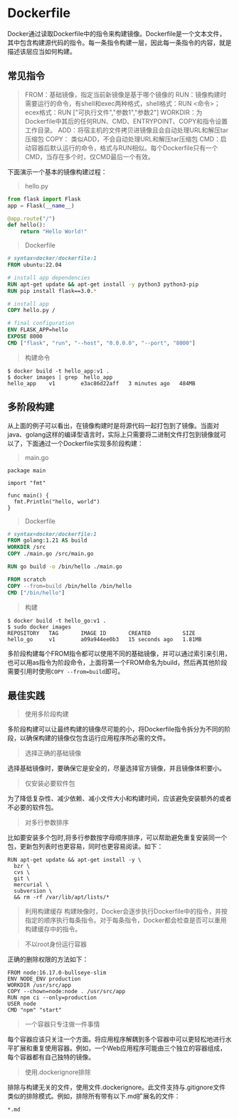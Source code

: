 # Dockerfile
Docker通过读取Dockerfile中的指令来构建镜像。Dockerfile是一个文本文件，其中包含构建源代码的指令。每一条指令构建一层，因此每一条指令的内容，就是描述该层应当如何构建。

## 常见指令
> FROM：基础镜像，指定当前新镜像是基于哪个镜像的
RUN：镜像构建时需要运行的命令，有shell和exec两种格式，shell格式：RUN <命令>；ecex格式：RUN ["可执行文件","参数1","参数2"]
WORKDIR：为Dockerfile中其后的任何RUN、CMD、ENTRYPOINT、COPY和指令设置工作目录。
ADD：将宿主机的文件拷贝进镜像且会自动处理URL和解压tar压缩包
COPY： 类似ADD，不会自动处理URL和解压tar压缩包
CMD：启动容器后默认运行的命令，格式与RUN相似。每个Dockerfile只有一个CMD，当存在多个时，仅CMD最后一个有效。

下面演示一个基本的镜像构建过程：
> hello.py
```python
from flask import Flask
app = Flask(__name__)

@app.route("/")
def hello():
    return "Hello World!"
```

> Dockerfile
```Dockerfile
# syntax=docker/dockerfile:1
FROM ubuntu:22.04

# install app dependencies
RUN apt-get update && apt-get install -y python3 python3-pip
RUN pip install flask==3.0.*

# install app
COPY hello.py /

# final configuration
ENV FLASK_APP=hello
EXPOSE 8000
CMD ["flask", "run", "--host", "0.0.0.0", "--port", "8000"]
```

>构建命令
```shell
$ docker build -t hello_app:v1 .
$ docker images | grep  hello_app
hello_app    v1        e3ac86d22aff   3 minutes ago   484MB
```

## 多阶段构建
从上面的例子可以看出，在镜像构建时是将源代码一起打包到了镜像。当面对java、golang这样的编译型语言时，实际上只需要将二进制文件打包到镜像就可以了，下面通过一个Dockerfile实现多阶段构建：
>main.go
```golang
package main

import "fmt"

func main() {
  fmt.Println("hello, world")
}
```

>Dockerfile
```Dockerfile
# syntax=docker/dockerfile:1
FROM golang:1.21 AS build
WORKDIR /src
COPY ./main.go /src/main.go

RUN go build -o /bin/hello ./main.go

FROM scratch
COPY --from=build /bin/hello /bin/hello
CMD ["/bin/hello"]
```

>构建
```shell
$ docker build -t hello_go:v1 .
$ sudo docker images
REPOSITORY   TAG       IMAGE ID       CREATED          SIZE
hello_go     v1        a09a944ee0b3   15 seconds ago   1.81MB
```
多阶段构建每个FROM指令都可以使用不同的基础镜像，并可以通过索引来引用，也可以用as指令为阶段命令，上面将第一个FROM命名为build，然后再其他阶段需要引用时使用`COPY --from=build`即可。



## 最佳实践
>使用多阶段构建

多阶段构建可以让最终构建的镜像尽可能的小，将Dockerfile指令拆分为不同的阶段，以确保构建的镜像仅包含运行应用程序所必需的文件。

>选择正确的基础镜像

选择基础镜像时，要确保它是安全的，尽量选择官方镜像，并且镜像体积要小。

>仅安装必要软件包

为了降低复杂性、减少依赖、减小文件大小和构建时间，应该避免安装额外的或者不必要的软件包。

>对多行参数排序

比如要安装多个包时,将多行参数按字母顺序排序，可以帮助避免重复安装同一个包，更新包列表时也更容易，同时也更容易阅读。如下：
```shell
RUN apt-get update && apt-get install -y \
  bzr \
  cvs \
  git \
  mercurial \
  subversion \
  && rm -rf /var/lib/apt/lists/*
```

>利用构建缓存
构建映像时，Docker会逐步执行Dockerfile中的指令，并按指定的顺序执行每条指令。对于每条指令，Docker都会检查是否可以重用构建缓存中的指令。

>不以root身份运行容器

正确的删除权限的方法如下：
```shell
FROM node:16.17.0-bullseye-slim
ENV NODE_ENV production
WORKDIR /usr/src/app
COPY --chown=node:node . /usr/src/app
RUN npm ci --only=production
USER node
CMD "npm" "start"
```

>一个容器只专注做一件事情

每个容器应该只关注一个方面。将应用程序解耦到多个容器中可以更轻松地进行水平扩展和重复使用容器。例如，一个Web应用程序可能由三个独立的容器组成，每个容器都有自己独特的镜像。

>使用.dockerignore排除

排除与构建无关的文件，使用文件.dockerignore。此文件支持与.gitignore文件类似的排除模式。例如，排除所有带有以下.md扩展名的文件：
```shell
*.md
```
